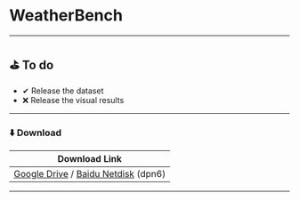 # WeatherBench
---

## ⛳️ To do

* ✔ Release the dataset
* ❌ Release the visual results
---

### ⬇️ Download
| Download Link |
|---------|
| [Google Drive](https://drive.google.com/drive/folders/1TWIqyxPewjIzdtcO2Nuo0gSnlAzWCSSm?usp=drive_link) / [Baidu Netdisk](https://pan.baidu.com/s/14EQihLVWud84ryPq4XeYfw) (dpn6) | 

---
